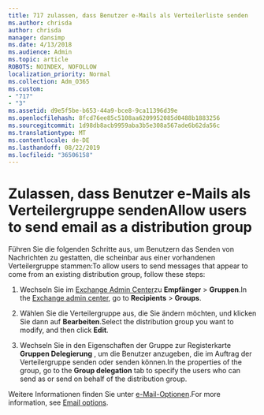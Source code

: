 ```yaml
---
title: 717 zulassen, dass Benutzer e-Mails als Verteilerliste senden
ms.author: chrisda
author: chrisda
manager: dansimp
ms.date: 4/13/2018
ms.audience: Admin
ms.topic: article
ROBOTS: NOINDEX, NOFOLLOW
localization_priority: Normal
ms.collection: Adm_O365
ms.custom:
- "717"
- "3"
ms.assetid: d9e5f5be-b653-44a9-bce8-9ca11396d39e
ms.openlocfilehash: 8fcd76ee85c5108aa6209952085d0488b1883256
ms.sourcegitcommit: 1d98db8acb9959aba3b5e308a567ade6b62da56c
ms.translationtype: MT
ms.contentlocale: de-DE
ms.lasthandoff: 08/22/2019
ms.locfileid: "36506158"
---
```

# <a name="allow-users-to-send-email-as-a-distribution-group"></a><span data-ttu-id="95dfb-102">Zulassen, dass Benutzer e-Mails als Verteilergruppe senden</span><span class="sxs-lookup"><span data-stu-id="95dfb-102">Allow users to send email as a distribution group</span></span>

<span data-ttu-id="95dfb-103">Führen Sie die folgenden Schritte aus, um Benutzern das Senden von Nachrichten zu gestatten, die scheinbar aus einer vorhandenen Verteilergruppe stammen:</span><span class="sxs-lookup"><span data-stu-id="95dfb-103">To allow users to send messages that appear to come from an existing distribution group, follow these steps:</span></span>

1. <span data-ttu-id="95dfb-104">Wechseln Sie im [Exchange Admin Center](https://outlook.office365.com/ecp/)zu **Empfänger** \> **Gruppen**.</span><span class="sxs-lookup"><span data-stu-id="95dfb-104">In the [Exchange admin center](https://outlook.office365.com/ecp/), go to **Recipients** \> **Groups**.</span></span>

2. <span data-ttu-id="95dfb-105">Wählen Sie die Verteilergruppe aus, die Sie ändern möchten, und klicken Sie dann auf **Bearbeiten**.</span><span class="sxs-lookup"><span data-stu-id="95dfb-105">Select the distribution group you want to modify, and then click **Edit**.</span></span>

3. <span data-ttu-id="95dfb-106">Wechseln Sie in den Eigenschaften der Gruppe zur Registerkarte **Gruppen Delegierung** , um die Benutzer anzugeben, die im Auftrag der Verteilergruppe senden oder senden können.</span><span class="sxs-lookup"><span data-stu-id="95dfb-106">In the properties of the group, go to the **Group delegation** tab to specify the users who can send as or send on behalf of the distribution group.</span></span>

<span data-ttu-id="95dfb-107">Weitere Informationen finden Sie unter [e-Mail-Optionen](https://technet.microsoft.com/library/bb124513.aspx#groupdelegation).</span><span class="sxs-lookup"><span data-stu-id="95dfb-107">For more information, see [Email options](https://technet.microsoft.com/library/bb124513.aspx#groupdelegation).</span></span>
